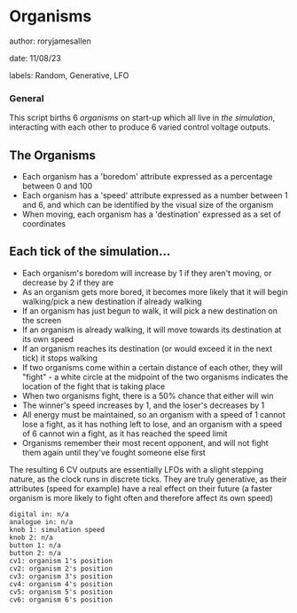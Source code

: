 # Organisms

author: roryjamesallen

date: 11/08/23

labels: Random, Generative, LFO

### General
This script births 6 *organisms* on start-up which all live in *the simulation*, interacting with each other to produce 6 varied control voltage outputs.

## The Organisms
- Each organism has a 'boredom' attribute expressed as a percentage between 0 and 100
- Each organism has a 'speed' attribute expressed as a number between 1 and 6, and which can be identified by the visual size of the organism
- When moving, each organism has a 'destination' expressed as a set of coordinates

## Each tick of the simulation...
- Each organism's boredom will increase by 1 if they aren't moving, or decrease by 2 if they are
- As an organism gets more bored, it becomes more likely that it will begin walking/pick a new destination if already walking
- If an organism has just begun to walk, it will pick a new destination on the screen
- If an organism is already walking, it will move towards its destination at its own speed
- If an organism reaches its destination (or would exceed it in the next tick) it stops walking
- If two organisms come within a certain distance of each other, they will "fight" - a white circle at the midpoint of the two organisms indicates the location of the fight that is taking place
- When two organisms fight, there is a 50% chance that either will win
- The winner's speed increases by 1, and the loser's decreases by 1
- All energy must be maintained, so an organism with a speed of 1 cannot lose a fight, as it has nothing left to lose, and an organism with a speed of 6 cannot win a fight, as it has reached the speed limit
- Organisms remember their most recent opponent, and will not fight them again until they've fought someone else first

The resulting 6 CV outputs are essentially LFOs with a slight stepping nature, as the clock runs in discrete ticks.
They are truly generative, as their attributes (speed for example) have a real effect on their future (a faster organism is more likely to fight often and therefore affect its own speed)


    digital in: n/a
    analogue in: n/a
    knob 1: simulation speed
    knob 2: n/a
    button 1: n/a
    button 2: n/a
    cv1: organism 1's position
    cv2: organism 2's position
    cv3: organism 3's position
    cv4: organism 4's position
    cv5: organism 5's position
    cv6: organism 6's position

